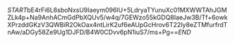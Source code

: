 $START$bE4rFi6L6sboNxsU9Iaeym096lU+5LdryaTYunuXc01MXWWTAhJGMZLk4p+Na9AnhACmGdPbXQUv5/w4q/7GEWzo55kGDQ8IaeJw3B/Tf+6owkXPrzddGKzV3QWBiR2OkOax4ntLirK2uf6eAUpGcHrov6T22Iy8eZTMfurfrdTnAw/aDGy58Ze9Ug1DJFD/B4W0CDvv6pN1iuS7/ms+Pg==$END$
